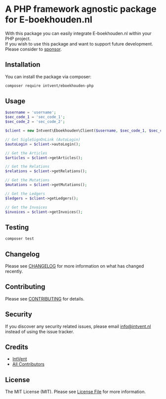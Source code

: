 # A PHP framework agnostic package for E-boekhouden.nl

With this package you can easily integrate E-boekhouden.nl within your PHP project.  
If you wish to use this package and want to support future development. Please consider to [sponsor](https://github.com/sponsors/petericebear).  

## Installation

You can install the package via composer:

```bash
composer require intvent/eboekhouden-php
```

## Usage

``` php
$username = 'username';
$sec_code_1 = 'sec_code_1';
$sec_code_2 = 'sec_code_2';

$client = new Intvent\Eboekhouden\Client($username, $sec_code_1, $sec_code2);

// Get SigleSignOnLink (AutoLogin)
$autoLogin = $client->autoLogin();

// Get the Articles
$articles = $client->getArticles();

// Get the Relations
$relations = $client->getRelations();

// Get the Mutations
$mutations = $client->getMutations();

// Get the Ledgers
$ledgers = $client->getLedgers();

// Get the Invoices
$invoices = $client->getInvoices();
```

## Testing

``` bash
composer test
```

## Changelog

Please see [CHANGELOG](CHANGELOG.md) for more information on what has changed recently.

## Contributing

Please see [CONTRIBUTING](CONTRIBUTING.md) for details.

## Security

If you discover any security related issues, please email info@intvent.nl instead of using the issue tracker.

## Credits

- [IntVent](https://github.com/IntVent)
- [All Contributors](../../contributors)

## License

The MIT License (MIT). Please see [License File](LICENSE.md) for more information.
